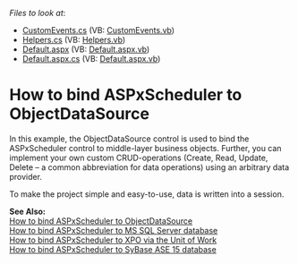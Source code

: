 <!-- default file list -->
*Files to look at*:

* [CustomEvents.cs](./CS/WebSite/App_Code/CustomEvents.cs) (VB: [CustomEvents.vb](./VB/WebSite/App_Code/CustomEvents.vb))
* [Helpers.cs](./CS/WebSite/App_Code/Helpers.cs) (VB: [Helpers.vb](./VB/WebSite/App_Code/Helpers.vb))
* [Default.aspx](./CS/WebSite/Default.aspx) (VB: [Default.aspx.vb](./VB/WebSite/Default.aspx.vb))
* [Default.aspx.cs](./CS/WebSite/Default.aspx.cs) (VB: [Default.aspx.vb](./VB/WebSite/Default.aspx.vb))
<!-- default file list end -->
# How to bind ASPxScheduler to ObjectDataSource


<p>In this example, the ObjectDataSource control is used to bind the ASPxScheduler control to middle-layer business objects. Further, you can implement your own custom CRUD-operations (Create, Read, Update, Delete – a common abbreviation for data operations) using an arbitrary data provider.</p><p>To make the project simple and easy-to-use, data is written into a session.</p><p><strong>See Also:</strong><br />
<a href="https://www.devexpress.com/Support/Center/p/K18043">How to bind ASPxScheduler to ObjectDataSource</a><br />
<a href="https://www.devexpress.com/Support/Center/p/E215">How to bind ASPxScheduler to MS SQL Server database</a><br />
<a href="https://www.devexpress.com/Support/Center/p/E261">How to bind ASPxScheduler to XPO via the Unit of Work</a><br />
<a href="https://www.devexpress.com/Support/Center/p/E409">How to bind ASPxScheduler to SyBase ASE 15 database</a></p>

<br/>


